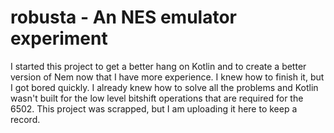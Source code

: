 # robusta - An NES emulator experiment

I started this project to get a better hang on Kotlin and to create a better version of Nem now that I have more experience.
I knew how to finish it, but I got bored quickly.
I already knew how to solve all the problems and Kotlin wasn't built for the low level bitshift operations that are required for the 6502.
This project was scrapped, but I am uploading it here to keep a record.